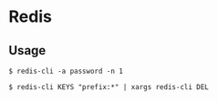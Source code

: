 # Redis

## Usage

    $ redis-cli -a password -n 1

    $ redis-cli KEYS "prefix:*" | xargs redis-cli DEL

